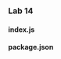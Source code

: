 ### <i class="icon-file"></i>Lab 14

#### <i class="icon-hdd"></i>  index.js

       


#### <i class="icon-hdd"></i>  package.json

       











